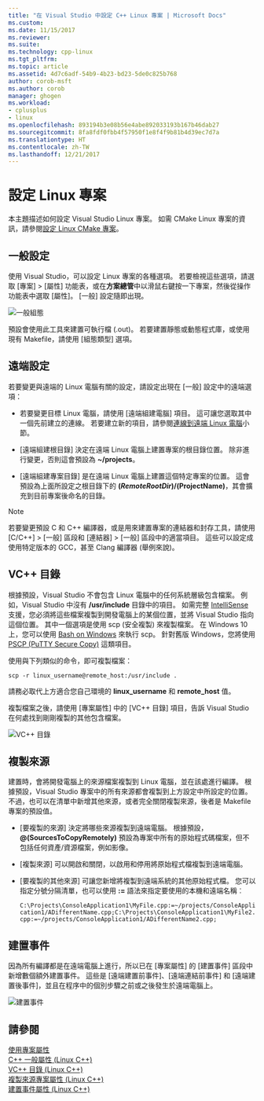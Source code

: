 ```yaml
---
title: "在 Visual Studio 中設定 C++ Linux 專案 | Microsoft Docs"
ms.custom: 
ms.date: 11/15/2017
ms.reviewer: 
ms.suite: 
ms.technology: cpp-linux
ms.tgt_pltfrm: 
ms.topic: article
ms.assetid: 4d7c6adf-54b9-4b23-bd23-5de0c825b768
author: corob-msft
ms.author: corob
manager: ghogen
ms.workload:
- cplusplus
- linux
ms.openlocfilehash: 893194b3e08b56e4abe892033193b167b46dab27
ms.sourcegitcommit: 8fa8fdf0fbb4f57950f1e8f4f9b81b4d39ec7d7a
ms.translationtype: HT
ms.contentlocale: zh-TW
ms.lasthandoff: 12/21/2017
---
```

# <a name="configure-a-linux-project"></a>設定 Linux 專案
本主題描述如何設定 Visual Studio Linux 專案。 如需 CMake Linux 專案的資訊，請參閱[設定 Linux CMake 專案](cmake-linux-project.md)。

## <a name="general-settings"></a>一般設定
使用 Visual Studio，可以設定 Linux 專案的各種選項。  若要檢視這些選項，請選取 [專案] > [屬性] 功能表，或在**方案總管**中以滑鼠右鍵按一下專案，然後從操作功能表中選取 [屬性]。 [一般] 設定隨即出現。

![一般組態](media/settings_general.png)

預設會使用此工具來建置可執行檔 (.out)。  若要建置靜態或動態程式庫，或使用現有 Makefile，請使用 [組態類型] 選項。

## <a name="remote-settings"></a>遠端設定
若要變更與遠端的 Linux 電腦有關的設定，請設定出現在 [一般] 設定中的遠端選項：

* 若要變更目標 Linux 電腦，請使用 [遠端組建電腦] 項目。  這可讓您選取其中一個先前建立的連線。  若要建立新的項目，請參閱[連線到遠端 Linux 電腦](connect-to-your-remote-linux-computer.md)小節。

* [遠端組建根目錄] 決定在遠端 Linux 電腦上建置專案的根目錄位置。  除非進行變更，否則這會預設為 **~/projects**。

* [遠端組建專案目錄] 是在遠端 Linux 電腦上建置這個特定專案的位置。  這會預設為上面所設定之根目錄下的 **$(RemoteRootDir)/$(ProjectName)**，其會擴充到目前專案後命名的目錄。

> [!NOTE]
> 若要變更預設 C 和 C++ 編譯器，或是用來建置專案的連結器和封存工具，請使用 [C/C++] > [一般] 區段和 [連結器] > [一般] 區段中的適當項目。  這些可以設定成使用特定版本的 GCC，甚至 Clang 編譯器 (舉例來說)。

## <a name="vc-directories"></a>VC++ 目錄
根據預設，Visual Studio 不會包含 Linux 電腦中的任何系統層級包含檔案。  例如，Visual Studio 中沒有 **/usr/include** 目錄中的項目。  如需完整 [IntelliSense](/visualstudio/ide/using-intellisense) 支援，您必須將這些檔案複製到開發電腦上的某個位置，並將 Visual Studio 指向這個位置。  其中一個選項是使用 scp (安全複製) 來複製檔案。  在 Windows 10 上，您可以使用 [Bash on Windows](https://msdn.microsoft.com/commandline/wsl/about) 來執行 scp。  針對舊版 Windows，您將使用 [PSCP (PuTTY Secure Copy)](http://www.chiark.greenend.org.uk/~sgtatham/putty/download.html) 這類項目。

使用與下列類似的命令，即可複製檔案：

`scp -r linux_username@remote_host:/usr/include .`

請務必取代上方適合您自己環境的 **linux_username** 和 **remote_host** 值。

複製檔案之後，請使用 [專案屬性] 中的 [VC++ 目錄] 項目，告訴 Visual Studio 在何處找到剛剛複製的其他包含檔案。

![VC++ 目錄](media/settings_directories.png)

## <a name="copy-sources"></a>複製來源
建置時，會將開發電腦上的來源檔案複製到 Linux 電腦，並在該處進行編譯。  根據預設，Visual Studio 專案中的所有來源都會複製到上方設定中所設定的位置。  不過，也可以在清單中新增其他來源，或者完全關閉複製來源，後者是 Makefile 專案的預設值。

* [要複製的來源] 決定將哪些來源複製到遠端電腦。  根據預設，**@(SourcesToCopyRemotely)** 預設為專案中所有的原始程式碼檔案，但不包括任何資產/資源檔案，例如影像。

* [複製來源] 可以開啟和關閉，以啟用和停用將原始程式檔複製到遠端電腦。

* [要複製的其他來源] 可讓您新增將複製到遠端系統的其他原始程式檔。  您可以指定分號分隔清單，也可以使用 **:=** 語法來指定要使用的本機和遠端名稱︰

  `C:\Projects\ConsoleApplication1\MyFile.cpp:=~/projects/ConsoleApplication1/ADifferentName.cpp;C:\Projects\ConsoleApplication1\MyFile2.cpp:=~/projects/ConsoleApplication1/ADifferentName2.cpp;`

## <a name="build-events"></a>建置事件
因為所有編譯都是在遠端電腦上進行，所以已在 [專案屬性] 的 [建置事件] 區段中新增數個額外建置事件。  這些是 [遠端建置前事件]、[遠端連結前事件] 和 [遠端建置後事件]，並且在程序中的個別步驟之前或之後發生於遠端電腦上。

![建置事件](media/settings_buildevents.png)

## <a name="see-also"></a>請參閱
[使用專案屬性](../ide/working-with-project-properties.md)  
[C++ 一般屬性 (Linux C++)](../linux/prop-pages/general-linux.md)  
[VC++ 目錄 (Linux C++)](../linux/prop-pages/directories-linux.md)  
[複製來源專案屬性 (Linux C++)](../linux/prop-pages/copy-sources-project.md)  
[建置事件屬性 (Linux C++)](../linux/prop-pages/build-events-linux.md)